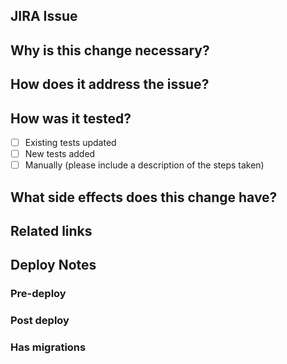 ## JIRA Issue 

## Why is this change necessary?

## How does it address the issue?

## How was it tested?

- [ ] Existing tests updated
- [ ] New tests added
- [ ] Manually (please include a description of the steps taken)

## What side effects does this change have?

## Related links

## Deploy Notes

### Pre-deploy

### Post deploy

### Has migrations 